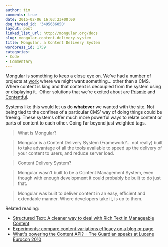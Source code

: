 ```yaml
---
author: tim
comments: true
date: 2015-02-06 16:03:23+00:00
dsq_thread_id: '3495636050'
layout: post
linked_list_url: http://mongular.org/docs
slug: mongular-content-delivery-system
title: Mongular, a Content Delivery System
wordpress_id: 1759
categories:
- Code
- Commentary
---
```


Mongular is something to keep a close eye on. We’ve had a number of projects
at [work](http://www.alexanderinteractive.com) where we might want something…
other than a CMS. Where content is king and that content is decoupled from the
system using or displaying it.  Other solutions that we’re excited about are
[Prismic](https://prismic.io/) and [Contentful](https://www.contentful.com/).

Systems like this would let us do **whatever** we wanted with the site. Not
being tied to the confines of a particular CMS’ way of doing things could be
freeing. These systems offer much more powerful ways to relate content or
parts of content to each other. Going far beyond just weighted tags.

> What is Mongular?

>

> Mongular is a Content Delivery System (Framework?... not really) built to
take advantage of all the tools available to speed up the delivery of your
content to users, and reduce server load.

>

> Content Delivery System?

>

> Mongular wasn't built to be a Content Management System, even though with
enough development it could probably be built to do just that.

>

> Mongular was built to deliver content in an easy, efficient and extendable
manner. Where developers take it, is up to them.

Related reading:

  * [Structured Text: A cleaner way to deal with Rich Text in Manageable Content](https://blog.prismic.io/UyheDQEAAIYqPg5V/structured-text-a-cleaner-way-to-deal-with-rich-text-in-manageable-content)
  * [Experiments: compare content variations efficacy on a blog or page](https://blog.prismic.io/VD0Bdi8AADEA8qOm/experiments-compare-content-variations-efficacy-on-a-blog-or-page)
  * [What's powering the Content API? - The Guardian speaks at Lucene Eurocon 2010](http://www.theguardian.com/open-platform/blog/what-is-powering-the-content-api)

